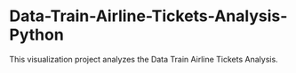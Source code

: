 # Data-Train-Airline-Tickets-Analysis-Python
This visualization project analyzes the Data Train Airline Tickets Analysis. 
